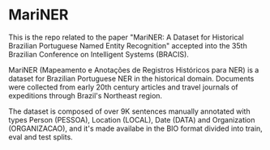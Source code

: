 # MariNER

This is the repo related to the paper "MariNER: A Dataset for Historical Brazilian Portuguese Named Entity Recognition" accepted into the 35th Brazilian Conference on Intelligent Systems (BRACIS).

MariNER (Mapeamento e Anotações de Registros Históricos para NER) is a dataset for Brazilian Portuguese NER in the historical domain. Documents were collected from early 20th century articles and travel journals of expeditions through Brazil's Northeast region.

The dataset is composed of over 9K sentences manually annotated with types Person (PESSOA), Location (LOCAL), Date (DATA) and Organization (ORGANIZACAO), and it's made availabe in the BIO format divided into train, eval and test splits.

